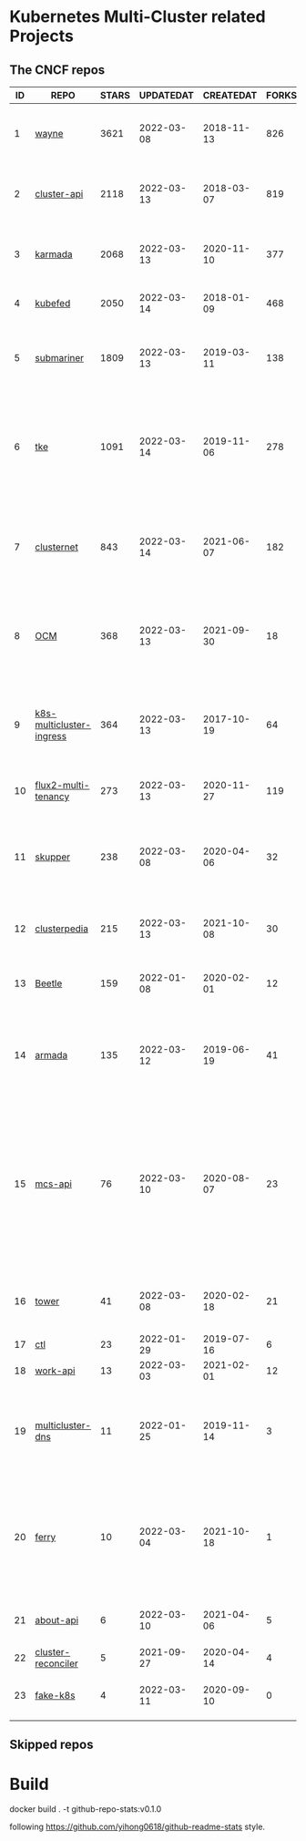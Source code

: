 # Kubernetes Multi-Cluster related Projects

<!--START_SECTION:github_repos-->
## The CNCF repos
| ID |                                            REPO                                             | STARS | UPDATEDAT  | CREATEDAT  | FORKSCOUNT |                                                                                                DESCRIPTIONS                                                                                                |
|----|---------------------------------------------------------------------------------------------|-------|------------|------------|------------|------------------------------------------------------------------------------------------------------------------------------------------------------------------------------------------------------------|
|  1 | [wayne](https://github.com/Qihoo360/wayne)                                                  |  3621 | 2022-03-08 | 2018-11-13 |        826 | Kubernetes multi-cluster management and publishing platform                                                                                                                                                |
|  2 | [cluster-api](https://github.com/kubernetes-sigs/cluster-api)                               |  2118 | 2022-03-13 | 2018-03-07 |        819 | Home for Cluster API, a subproject of sig-cluster-lifecycle                                                                                                                                                |
|  3 | [karmada](https://github.com/karmada-io/karmada)                                            |  2068 | 2022-03-13 | 2020-11-10 |        377 | Open, Multi-Cloud, Multi-Cluster Kubernetes Orchestration                                                                                                                                                  |
|  4 | [kubefed](https://github.com/kubernetes-sigs/kubefed)                                       |  2050 | 2022-03-14 | 2018-01-09 |        468 | Kubernetes Cluster Federation                                                                                                                                                                              |
|  5 | [submariner](https://github.com/submariner-io/submariner)                                   |  1809 | 2022-03-13 | 2019-03-11 |        138 | Connect all your Kubernetes clusters, no matter where they are in the world.                                                                                                                               |
|  6 | [tke](https://github.com/tkestack/tke)                                                      |  1091 | 2022-03-14 | 2019-11-06 |        278 | Native Kubernetes container management platform supporting multi-tenant and multi-cluster                                                                                                                  |
|  7 | [clusternet](https://github.com/clusternet/clusternet)                                      |   843 | 2022-03-14 | 2021-06-07 |        182 | Managing your Kubernetes clusters (including public, private, edge, etc) as easily as visiting the Internet ⎈                                                                                              |
|  8 | [OCM](https://github.com/open-cluster-management-io/OCM)                                    |   368 | 2022-03-13 | 2021-09-30 |         18 | Contains useful documentation on the OCM project. Report here if you found any issues in OCM.                                                                                                              |
|  9 | [k8s-multicluster-ingress](https://github.com/GoogleCloudPlatform/k8s-multicluster-ingress) |   364 | 2022-03-13 | 2017-10-19 |         64 | kubemci: Command line tool to configure L7 load balancers using multiple kubernetes clusters                                                                                                               |
| 10 | [flux2-multi-tenancy](https://github.com/fluxcd/flux2-multi-tenancy)                        |   273 | 2022-03-13 | 2020-11-27 |        119 | Manage multi-tenant clusters with Flux                                                                                                                                                                     |
| 11 | [skupper](https://github.com/skupperproject/skupper)                                        |   238 | 2022-03-08 | 2020-04-06 |         32 | Skupper is an implementation of a Virtual Application Network, enabling rich hybrid cloud communication.                                                                                                   |
| 12 | [clusterpedia](https://github.com/clusterpedia-io/clusterpedia)                             |   215 | 2022-03-13 | 2021-10-08 |         30 | The Encyclopedia of Kubernetes clusters                                                                                                                                                                    |
| 13 | [Beetle](https://github.com/Clivern/Beetle)                                                 |   159 | 2022-01-08 | 2020-02-01 |         12 | 🔥  Kubernetes multi-cluster deployment automation service.                                                                                                                                                |
| 14 | [armada](https://github.com/G-Research/armada)                                              |   135 | 2022-03-12 | 2019-06-19 |         41 | A multi-cluster batch queuing system for high-throughput workloads on Kubernetes.                                                                                                                          |
| 15 | [mcs-api](https://github.com/kubernetes-sigs/mcs-api)                                       |    76 | 2022-03-10 | 2020-08-07 |         23 | This repository hosts the Multi-Cluster Service APIs. Providers can import packages in this repo to ensure their multi-cluster service controller implementations will be compatible with MCS data planes. |
| 16 | [tower](https://github.com/kubesphere/tower)                                                |    41 | 2022-03-08 | 2020-02-18 |         21 | Proxy for multiple Kubernetes cluster communication                                                                                                                                                        |
| 17 | [ctl](https://github.com/wish/ctl)                                                          |    23 | 2022-01-29 | 2019-07-16 |          6 | multi-cluster kubectl                                                                                                                                                                                      |
| 18 | [work-api](https://github.com/kubernetes-sigs/work-api)                                     |    13 | 2022-03-03 | 2021-02-01 |         12 | Kubernetes Work API                                                                                                                                                                                        |
| 19 | [multicluster-dns](https://github.com/coredns/multicluster-dns)                             |    11 | 2022-01-25 | 2019-11-14 |          3 | An example of how to use the kubernetai plugin to do multicluster DNS-based service discovery                                                                                                              |
| 20 | [ferry](https://github.com/ferry-proxy/ferry)                                               |    10 | 2022-03-04 | 2021-10-18 |          1 | Ferry is a multi-cluster communication component of Kubernetes that supports mapping services from one cluster to another.                                                                                 |
| 21 | [about-api](https://github.com/kubernetes-sigs/about-api)                                   |     6 | 2022-03-10 | 2021-04-06 |          5 | A CRD for arbitrary properties about a cluster                                                                                                                                                             |
| 22 | [cluster-reconciler](https://github.com/vllry/cluster-reconciler)                           |     5 | 2021-09-27 | 2020-04-14 |          4 | cluster-reconciler                                                                                                                                                                                         |
| 23 | [fake-k8s](https://github.com/wzshiming/fake-k8s)                                           |     4 | 2022-03-11 | 2020-09-10 |          0 | Run the fake k8s with docker-compose                                                                                                                                                                       |



## Skipped repos
<!--END_SECTION:github_repos-->

# Build

docker build . -t github-repo-stats:v0.1.0

following https://github.com/yihong0618/github-readme-stats style.
